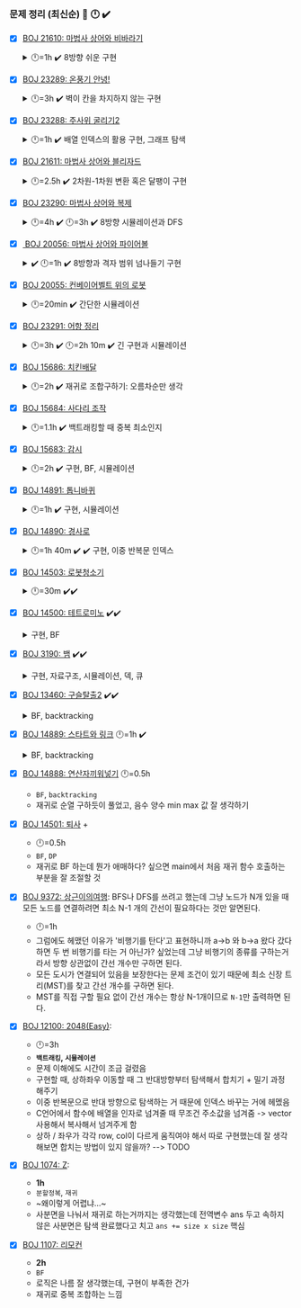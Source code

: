 ### 문제 정리 (최신순) 👀 🕛  ✔️ 

- [x] [BOJ 21610: 마법사 상어와 비바라기](https://www.acmicpc.net/problem/21610)
	<details>
	<summary>🕛=1h ✔️ 8방향 쉬운 구현</summary>
	
	- 혹시 이렇게 해도 될까? 이게 더 빠를 것 같은데? '해도 될까?' 면 안하는 게 좋음
	- 코드가 길어지고 시간이 늘어날 것 같더라도 (심지어 for 중첩도 아니고 한 번 더 도는 건 시간에 별로 영향 없음) 문제 요구사항 대로 할 것.
	
	</details>

- [x] [BOJ 23289: 온풍기 안녕!](https://www.acmicpc.net/problem/23289)
	<details>
	<summary>🕛=3h ✔️ 벽이 칸을 차지하지 않는 구현</summary>
   
    - `구현`, `시뮬레이션`
	- 👀 문제의 조건을 수식화: 벽이 어떻게 있을 때 바람이 막히는지 
    - 벽 정보를 저장하고 벽인지 검사하는 로직을 생각하는 데 시간이 오래걸림   
      - `bool walls_hori[]` `bool walls_verti[]` 이차원 배열 만들어서 따로 검사
      - 인접한 두 칸이 수직 인접 or 수평 인접인지 판단
      - 인접한 두 칸의 대소 관계를 비교하여 기준 칸의 `walls` 배열의 true/false 체크
      - 수직 인접: walls_hori 검사, 아래 칸이 기준 칸이 됨
      - 수평 인접: walls_verti 검사, 왼쪽 칸이 기준 칸이 됨 
   - 이차원 배열 복사는 웬만하면 vector 쓰지 말 것 -> 왜?, `copy_arr()` 함수 만들어서 value 정확히 복사해주기
   - 인접한 칸들의 update가 동시에 일어날 때 -> `visit` 배열 사용, visit 검사는 아래와 같이
      ```C++
      for(int i=0;i<R;i++){
         for(int j=0;j<C;j++){
            if(visit[i][j]) continue;
            visit[i][j] = true; // 현재 기준이 되는 칸만 방문 체크
            
            for(int d=0;d<4;d++) {
               // 인접 칸 검사
               // ....
               if(visit[nr][nc]) continue; // 인접 칸이 이미 기준 칸으로 사용되었다면 건너 뛰기
               // 현재 기준 칸과의 연산만 이루어진 것이므로 인접 칸은 따로 방문체크 하지 않음
               // ....
      // ....
      ```
								 </details>


- [x] [BOJ 23288: 주사위 굴리기2](https://www.acmicpc.net/problem/23288)
	<details>
	<summary>🕛=1h ✔️ 배열 인덱스의 활용 구현, 그래프 탐색</summary>
    
    - `구현`, `그래프 탐색`, `BFS`, `DFS`, `시뮬레이션`
    - enum 쓸 때 순서 유의 (동 - 남 - 서 - 북)
    - `dice[]` 배열 안의 값 바꿀 때 밀고 당기는 거 헷갈려서 `new_dice[]` 복사해서 사용함 -> 헷갈릴 때는 쉬운 방법으로
    - 이어져 있는 같은 숫자 탐색이라 DFS, BFS 둘 다 사용해도 된다.
	
	</details>

- [x] [BOJ 21611: 마법사 상어와 블리자드](https://www.acmicpc.net/problem/21611)
	<details>
	<summary>🕛=2.5h ✔️ 2차원-1차원 변환 혹은 달팽이 구현</summary>
   
	- 👀 나는 규칙 구하는거 좋아하니까 규칙이 빨리 보이면 구해도 좋고
	- 👀 달팽이 찍기 기본: 1 - 2(col, +1) - 2(row, -1) - 3(col, -1) - 3(row, +1) - 4 - 4 - 5
	- 아예 처음부터 2차원 map -> 1차원 vector로 변환하고 얼음 파편으로 구슬 파괴할 때 index 규칙 구해서 처리
	- [x] 달팽이 순회 복습 
	
	</details>

- [x] [BOJ 23290: 마법사 상어와 복제](https://www.acmicpc.net/problem/23290)
 	<details>
	<summary> 🕛=4h ✔️ 🕛=3h ✔️ 8방향 시뮬레이션과 DFS</summary>

	- 👀 모든 DFS가 visit 검사를 하는 건 아니다.
   - 2차 후기
      ```
      와 진짜.. 한 번 풀었던 건데도 너무 헤맸다. 상어가 갔던 칸 다시 못간다고 왜 단정지었을까? (상,하,상) 가능인데 visit 검사 해버림
      메모리랑 시간은 단축시켰음: shark_move()할 때 전체 배열 복사하지 않고 해당 칸 vector만 복사
      ```
   - `구현`, `시뮬레이션`, `백트래킹`
   - 문제 자체가 어려웠던 건 아닌데
   - c++에서 vector와 배열이 함수 인자로 넘겨질 때 복사되는지 아닌지 헷갈려서 시간을 많이 썼음
   - 2차원 격자에 물고기 정보가 vector<int>로 들어가 있는 3차원 배열 `vector<int> map[5][5]` 사용
   - **vector는 함수 인자로 넘겨질 때 복사됨, 배열은 복사가 아니라 포인터 참조함**
   - `void func(vector<int> map[N][N])` 에서 map은 vector<int> 자료형의 이차원 배열이므로 복사되지 않고 포인터 참조함
   - [x] TODO: shark_move() 로직 개선하기 (재귀함수 내에서 다 처리할 수는 없는지, 원본 배열 복사해서 )
   - [x] DFS (백트래킹) 구현 복습하기
   - `shark_move()` 현재 로직: 제거되는 물고기가 최대가 되는 이동 루트 찾기 ex. (상, 상, 좌) (우, 우, 하) 등
      ```C++
      // 전역 변수
      int max_cnt = -1; // 제거된 물고기 최대 개수
      int route[3]; // 상어 루트
   
      void shark_move(map, r, depth){
         if(depth>=3){
            // max_cnt 업데이트
            // route 업데이트
            // 재귀 종료 
         }
         temp = map;
         // ...
         // for (4방향 dir 반복)
         map[nr][nc].clear(); // 물고기 제거
         shark_move(map);
         map[nr][nc] = temp[nr][nc];
      }
   
      // ......
      int main(){
         // ....
         shark_move();
         // 함수 종료 후 route 정보 가지고 
         // shark 좌표 움직이기
         // 물고기 제거하기
         // 물고기 냄새 남기기
      }
      ```


- [x] [ BOJ 20056: 마법사 상어와 파이어볼](https://www.acmicpc.net/problem/20056)
  <details>
  <summary>✔️ 🕛=1h ✔️ 8방향과 격자 범위 넘나들기 구현</summary>
  
  - 👀 2차원 배열에 vector 넣는 거 구현하기에 나쁘지 않음
  - 👀 방향이 모두 홀수거나 모두 짝수일 때 = 모두 더해서 짝수가 아닌 경우도 있어서 예제 몇 개 해보길!
  - 👀 범위 넘나들 때 해결법
    ```C++
    // 1. while 이용
    while (nr < 1) nr += N; 
    while (nr > N) nr -= N;
		while (nc < 1) nc += N; 
    while (nc > N) nc -= N;
    
    // 2. % N 이용
    // (if문 순서 주의) 1부터 인덱스 시작이므로 nr%N 에서 0나오면 다음 if에서 처리해야 함 
    if(nr > N) nr = nr%N;
    if(nr < 1) nr = N - abs(nr) % N;
    if(nc > N) nc = nc%N;
    if(nc < 1) nc = N - abs(nc) % N;
    ```
  
  </details>
	  
- [x] [BOJ 20055: 컨베이어벨트 위의 로봇](https://www.acmicpc.net/problem/20055)
  <details>
  <summary> 🕛=20min ✔️ 간단한 시뮬레이션 </summary>
  
  - 👀 매번 이동할 때 밀지 말고 올리는 위치, 내리는 위치만 바꿔서 하려고 했는데, 로봇 이동 구현이 어려움...
  - 👀 N이 더 커지면, 인덱스 조절해서 하는 게 훨씬 빠를텐데
 
  </details>
	  
- [x] [BOJ 23291: 어항 정리](https://www.acmicpc.net/problem/23291)
  <details>
  <summary> 🕛=3h ✔️ 🕛=2h 10m ✔️ 긴 구현과 시뮬레이션</summary>
   
   - 👀 90도로 회전할 때 `이전 높이 -> 다음 target`은 맞는데 다음 90도 회전 여부 판단할 때는 `이번 높이`와 `size()-다음 target` 비교해야 함
   - 👀 반복문마다 **바뀌는 것**과 **종료 조건** 꼭 확인하기
   - 문제 과정이 길었지만 구현은 일반적인 편
   - 2차원 배열이 필요했지만 높이가 각각 달라 vector 사용
   - 90도, 180도 회전하고 쌓는 부분에서 역순으로 `vector.push_back()`: 인덱스 설계하는 것이 핵심

  </details>

- [x] [BOJ 15686: 치킨배달](https://www.acmicpc.net/problem/15686)
  <details>
  <summary>🕛=2h ✔️ 재귀로 조합구하기: 오름차순만 생각</summary>
  
   - 👀 비트마스킹은 생각 안해도 될 듯
   - 👀 재귀로 조합 구하기 = 오름차순만 생각: for 인덱스 조절
   - 치킨이 싫어질 뻔 했다. 시간초과 때문에 고생했다.
   - 재귀 (백트래킹)으로 BF 구현 
   - 조합을 재귀로 구현하면 이거랑 비슷한데, 아................
      ```C++
      // s: 이번에 선택한 인덱스
      // selected: 지금까지 선택한 것들
      void recurse(int s, vector<int> selected){
         /// .....
         for(int i = s+1; i<size; i++){ // i를 0부터 돌리는 게 아니라 방금 선택한 것의 다음꺼부터 푸는 게 핵심
            selected.push_back(i);
            recurse(i, selected);
            selected.pop_back(); // 포함 안한 조합도 세야 하므로 까먹지 말 것
         }
      }
      ```
   - selected 배열에 직접 안넣고 방문 체크만 해도 됨 + `비트마스킹` -> 근데 돌려보니까 시간은 비슷한 듯 
  
  </details>

- [X] [BOJ 15684: 사다리 조작](https://www.acmicpc.net/problem/15684)
  <details>
  <summary> 🕛=1.1h ✔️ 백트래킹할 때 중복 최소인지</summary>
   
    - 👀 어떤 정보가 board 한 칸을 차지 하지 않고 사이값을 나타낼 때 인덱스 주의  
    - 정답률보고 식겁했지만, INT_MAX 때문에 컴파일 에러난 거 빼고는 한 번에 맞춤 (사실 이전에 한 번 풀었던 거지만..)
    - `백트래킹`: 모든 경우의 수 구하기 (BF) + 가지치기 (사다리 개수 <= 3)
    - `백트래킹`: 모든 경우의 수를 구하고 있는지, 중복을 최소화하고 있는지. (현재 사다리 verti 이상의 사다리 추가)  

  </details>

- [x] [BOJ 15683: 감시](https://www.acmicpc.net/problem/15683)
  <details>
  <summary>🕛=2h ✔️ 구현, BF, 시뮬레이션</summary>  

  - 👀 잘 짠 것 같은데, 시간이 오래걸렸네...
  - 재귀를 이용한 Brute Force 구현
  - 재귀 함수 인자로 배열을 복사해서 넘겨주려면 vector 사용해야 한다
  - 테스트케이스: 최대, **최소** 값 넣기
  - 상하좌우 인덱스로 방향 나타낼 때 제대로 노트에 적어서 확인하고 코드 짜기

  </details>

- [x] [BOJ 14891: 톱니바퀴](https://www.acmicpc.net/problem/14891)
  <details>
  <summary>🕛=1h ✔️ 구현, 시뮬레이션</summary>

  - 👀 바뀌는 타이밍: 동시 or 순차 생각 잘하기
  - que 쓴거는 잘 생각했는데 동시에 돌아야 돼서 12시방향을 가르키는 인덱스가 마지막에 한 번에 바뀌어야 함.
  - 톱니가 시계방향으로 돌면 인덱스는 반대 방향으로 돌아야 함 
  - index 시계/반시계 방향 돌리기 팁:   
     ```C++
     // N: 배열 길이
     // idx: 현재 idx
     // dir: 돌리고 싶은 방향, 1 or -1
     idx = (N + idx + dir)%N
     // 이렇게 하면 idx>N, idx<0 범위 둘 다 커버 가능
     ```

 </details>
 
- [x] [BOJ 14890: 경사로](https://www.acmicpc.net/problem/14890)
   <details>
   <summary>🕛=1h 40m ✔️ ✔️ 구현, 이중 반복문 인덱스</summary>
   <div>
   
   - 👀 for 문 안의 index가 for 내부에서 변경될 때는 `while(idx<범위)` 사용하기
      ```
      왜냐면 for 돌면서 +1씩 되는 것까지 생각하면서 인덱스 변경하려면 복잡함
      ```
   - 👀 다 짜고 print로 틀린 부분 보려면 어려우니까 main test case 하나 잡고 구현하면서 print 찍기 
   - 높이 차이를 구하려고 cur, prev 위치를 비교, 경사면 설치할 때는 next 변수 사용하면서 뒤로 설치 vs. 앞으로 설치 구현
   - `placed[]`: 일차원 배열에 설치 여부 체크 했는데 일차원이라 대응시키는 게 헷갈린 거 같기도 하고
   - 맨날 이중 반복문으로 검사하고 나서 인덱스 바꿔주는 데서 시간이 너무 오래걸림 --> inner for문에서 사용하는 변수는 복사해서 사용하고, `+=l` or `+=i`와 같이 일관성 있게 해야할 듯
   - row 탐색, col 탐색에 공통적으로 적용할 수 있는 코드 구현
   - ~C++ 연산자 overloading 활용하기~
   
   </div>
   </details>
   
- [x] [BOJ 14503: 로봇청소기](https://www.acmicpc.net/problem/14503) 
   <details>
   <summary>🕛=30m ✔️✔️</summary>
   <div>     
      
   - **DFS + 방향 전환**
   - 네 방향 모두 청소할 수 없을 때 후진하거나 정지 -> `while()`로 네 방향 탐색하고 나와서 `if(네 방향 불가)` 조건을 한 번 더 해줘야 했음
   - 네 방향 탐색 후 갈 곳 없으면 ~~ -> `while` 말고 `for`문으로 4번이라는 거 명확히 해주기
   
   </div>
  </details>
   
- [x] [BOJ 14500: 테트로미노](https://www.acmicpc.net/problem/14500) ✔️✔️
   <details>
   <summary> 구현, BF </summary>
   <div>  
      
   - 이차원 배열 안에서 특정 모양 BF로 찾을 때, board를 90도씩 회전하는 방법 떠올리기
   - 90도 회전 코드 짤 때, `N*M` 이면 `vector<vector<int>>` 쓰는 게 나은 듯함. 
   - row, col 잘 바꿔주기
     ```C++
      // board -> new_board: 90도 회전
      for (int c = 0; c < COL; c++) { // COL = board col 사이즈
         for (int r = 0; r < ROW; r++) { // ROW = board row 사이즈
            new_board[c][ROW - 1 - r] = board[r][c];
         }
      }
     ```
      
   </div>
   </details>
- [x] [BOJ 3190: 뱀](https://www.acmicpc.net/problem/3190) ✔️✔️
   <details> 
   <summary>구현, 자료구조, 시뮬레이션, 덱, 큐 </summary>  
   <div>  
      
   - snake 몸통과 부딪히는지 검사할 때 `body[]` 배열을 for문으로 돌지 않고 `board`에 아예 표시함
   - body 배열이 필요한 건 똑같지만 반복문으로 검사하지 않아서 시간 단축
   - `endf` 플래그로 종료하는 로직도 간단해짐
   - L, D로 왼쪽 오른쪽 방향 전환할 때 dir 바꿔주는 배열은 잘 짠듯
      ```C++
      int L_ni[4] = { 2, 3, 1, 0 }; // Left rotate, next idx(dir)
      int R_ni[4] = { 3, 2, 0 ,1 }; // new dir idx(Right rotate) = R_ni[dir]
      ```
      
   </div>  
   </details>
- [x] [BOJ 13460: 구슬탈출2](https://www.acmicpc.net/problem/13460) ✔️✔️
   <details> 
   <summary>BF, backtracking </summary>  
   <div>  
      
   - 옛날에 어렵게 풀었던 것 치고는 별 게 없다...?  
   - 확실히 dr, dc 배열 만들어서 하는 게 편하다.  
   - RED, BLUE 동시에 들어갈 때, 구슬 위치가 변하지 않았을 때 -> 재귀 return 하기  
   - 굴려서 같은 위치가 되면 -> 뒤에 있던 구슬 한 칸 밀기  
      
   </div>  
   </details>
   
- [x] [BOJ 14889: 스타트와 링크](https://www.acmicpc.net/problem/14889) 🕛=1h ✔️
   <details>
   <summary>BF, backtracking</summary>
   <div>
      
   - 조합 문제인데 순열 구하듯이 하면, 중복이 너무 많음 ex. {1, 2, 3}, {1, 3, 2}, {2, 1, 3} ...
   - 재귀 후 for문 돌 때 현재 위치부터 탐색해서 항상 오름차순 순열만 구하도록 하기
   - 두 팀을 구분해서 중복 찾기는 어떻게 고칠까..?
   ```text
   // 현재는 둘 다 검사
   start = {1, 2, 3}, link = {4, 5, 6}
   start = {4, 5, 6}, link = {1, 2, 3}
   ```
      
   </div>
   </details>
   
- [x] [BOJ 14888: 연산자끼워넣기](https://www.acmicpc.net/problem/14888) 🕛=0.5h
   - `BF`, `backtracking`
   - 재귀로 순열 구하듯이 풀었고, 음수 양수 min max 값 잘 생각하기
   
- [x] [BOJ 14501: 퇴사](https://www.acmicpc.net/problem/14501) +
   - 🕛=0.5h
   - `BF`, `DP`
   - 재귀로 BF 하는데 뭔가 애매하다? 싶으면 main에서 처음 재귀 함수 호출하는 부분을 잘 조절할 것 

	   
- [x] [BOJ 9372: 상근이의여행](https://www.acmicpc.net/problem/9372): BFS나 DFS를 쓰려고 했는데 그냥 노드가 N개 있을 때 모든 노드를 연결하려면 최소 N-1 개의 간선이 필요하다는 것만 알면된다.
   - 🕛=1h
  - 그럼에도 헤맸던 이유가 '비행기를 탄다'고 표현하니까 a->b 와 b->a 왔다 갔다하면 두 번 비행기를 타는 거 아닌가? 싶었는데 그냥 비행기의 종류를 구하는거라서 방향 상관없이 간선 개수만 구하면 된다.
  - 모든 도시가 연결되어 있음을 보장한다는 문제 조건이 있기 때문에 최소 신장 트리(MST)를 찾고 간선 개수를 구하면 된다.
  - MST를 직접 구할 필요 없이 간선 개수는 항상 N-1개이므로 `N-1`만 출력하면 된다.  
   
- [X] [BOJ 12100: 2048(Easy)](https://www.acmicpc.net/problem/12100): 
   - 🕛=3h
   - **`백트래킹`, `시뮬레이션`**
   - 문제 이해에도 시간이 조금 걸렸음
   - 구현할 때, 상하좌우 이동할 때 그 반대방향부터 탐색해서 합치기 + 밀기 과정 해주기
   - 이중 반복문으로 반대 방향으로 탐색하는 거 때문에 인덱스 바꾸는 거에 헤멨음
   - C언어에서 함수에 배열을 인자로 넘겨줄 때 무조건 주소값을 넘겨줌 -> vector 사용해서 복사해서 넘겨주게 함
   - 상하 / 좌우가 각각 row, col이 다르게 움직여야 해서 따로 구현했는데 잘 생각해보면 합치는 방법이 있지 않을까? --> TODO
   
- [x] [BOJ 1074: Z](https://www.acmicpc.net/problem/1074):
   - **1h**
   - `분할정복`, `재귀`
   - ~왜이렇게 어렵냐...~
   - 사분면을 나눠서 재귀로 하는거까지는 생각했는데 전역변수 ans 두고 속하지 않은 사분면은 탐색 완료했다고 치고 `ans += size x size` 핵심

- [x] [BOJ 1107: 리모컨](https://www.acmicpc.net/problem/1107)
   - **2h**
   - `BF`
   - 로직은 나름 잘 생각했는데, 구현이 부족한 건가
   - 재귀로 중복 조합하는 느낌
